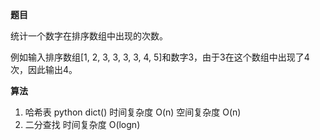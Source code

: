 **题目**  

统计一个数字在排序数组中出现的次数。

例如输入排序数组[1, 2, 3, 3, 3, 3, 4, 5]和数字3，由于3在这个数组中出现了4次，因此输出4。

**算法**  
1. 哈希表 python dict() 时间复杂度 O(n) 空间复杂度 O(n)
2. 二分查找 时间复杂度 O(logn)